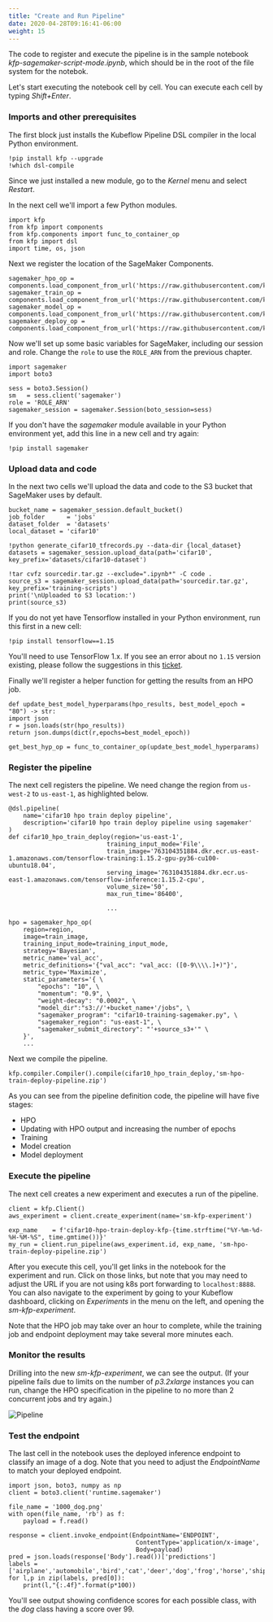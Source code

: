 ```yaml
---
title: "Create and Run Pipeline"
date: 2020-04-28T09:16:41-06:00
weight: 15
---
```


The code to register and execute the pipeline is in the sample notebook _kfp-sagemaker-script-mode.ipynb_, which should be in the root of the file system for the notebok.

Let's start executing the notebook cell by cell.  You can execute each cell by typing _Shift+Enter_.

### Imports and other prerequisites

The first block just installs the Kubeflow Pipeline DSL compiler in the local Python environment.  

    !pip install kfp --upgrade
    !which dsl-compile

Since we just installed a new module, go to the _Kernel_ menu and select _Restart_.

In the next cell we'll import a few Python modules.

    import kfp
    from kfp import components
    from kfp.components import func_to_container_op
    from kfp import dsl
    import time, os, json

Next we register the location of the SageMaker Components.

    sagemaker_hpo_op = components.load_component_from_url('https://raw.githubusercontent.com/kubeflow/pipelines/cb36f87b727df0578f4c1e3fe9c24a30bb59e5a2/components/aws/sagemaker/hyperparameter_tuning/component.yaml')
    sagemaker_train_op = components.load_component_from_url('https://raw.githubusercontent.com/kubeflow/pipelines/cb36f87b727df0578f4c1e3fe9c24a30bb59e5a2/components/aws/sagemaker/train/component.yaml')
    sagemaker_model_op = components.load_component_from_url('https://raw.githubusercontent.com/kubeflow/pipelines/cb36f87b727df0578f4c1e3fe9c24a30bb59e5a2/components/aws/sagemaker/model/component.yaml')
    sagemaker_deploy_op = components.load_component_from_url('https://raw.githubusercontent.com/kubeflow/pipelines/cb36f87b727df0578f4c1e3fe9c24a30bb59e5a2/components/aws/sagemaker/deploy/component.yaml')

Now we'll set up some basic variables for SageMaker, including our session and role.  Change the `role` to use the `ROLE_ARN` from the previous chapter.

    import sagemaker
    import boto3

    sess = boto3.Session()
    sm   = sess.client('sagemaker') 
    role = 'ROLE_ARN'
    sagemaker_session = sagemaker.Session(boto_session=sess)

If you don't have the _sagemaker_ module available in your Python environment yet, add this line in a new cell and try again:

    !pip install sagemaker

### Upload data and code

In the next two cells we'll upload the data and code to the S3 bucket that SageMaker uses by default.

    bucket_name = sagemaker_session.default_bucket()
    job_folder      = 'jobs'
    dataset_folder  = 'datasets'
    local_dataset = 'cifar10'

    !python generate_cifar10_tfrecords.py --data-dir {local_dataset}
    datasets = sagemaker_session.upload_data(path='cifar10', key_prefix='datasets/cifar10-dataset')

    !tar cvfz sourcedir.tar.gz --exclude=".ipynb*" -C code .
    source_s3 = sagemaker_session.upload_data(path='sourcedir.tar.gz', key_prefix='training-scripts')
    print('\nUploaded to S3 location:')
    print(source_s3)

If you do not yet have Tensorflow installed in your Python environment, run this first in a new cell:

    !pip install tensorflow==1.15

You'll need to use TensorFlow 1.x.  If you see an error about no `1.15` version existing, please follow the suggestions in this [ticket](https://github.com/tensorflow/tensorflow/issues/34302).

Finally we'll register a helper function for getting the results from an HPO job.

    def update_best_model_hyperparams(hpo_results, best_model_epoch = "80") -> str:
    import json
    r = json.loads(str(hpo_results))
    return json.dumps(dict(r,epochs=best_model_epoch))

    get_best_hyp_op = func_to_container_op(update_best_model_hyperparams)

### Register the pipeline

The next cell registers the pipeline.  We need change the region from `us-west-2` to `us-east-1`, as highlighted below.

    @dsl.pipeline(
        name='cifar10 hpo train deploy pipeline',
        description='cifar10 hpo train deploy pipeline using sagemaker'
    )
    def cifar10_hpo_train_deploy(region='us-east-1',
                               training_input_mode='File',
                               train_image='763104351884.dkr.ecr.us-east-1.amazonaws.com/tensorflow-training:1.15.2-gpu-py36-cu100-ubuntu18.04',
                               serving_image='763104351884.dkr.ecr.us-east-1.amazonaws.com/tensorflow-inference:1.15.2-cpu',
                               volume_size='50',
                               max_run_time='86400',

                               ...

    hpo = sagemaker_hpo_op(
        region=region,
        image=train_image,
        training_input_mode=training_input_mode,
        strategy='Bayesian',
        metric_name='val_acc',
        metric_definitions='{"val_acc": "val_acc: ([0-9\\\\.]+)"}',
        metric_type='Maximize',
        static_parameters='{ \
            "epochs": "10", \
            "momentum": "0.9", \
            "weight-decay": "0.0002", \
            "model_dir":"s3://'+bucket_name+'/jobs", \
            "sagemaker_program": "cifar10-training-sagemaker.py", \
            "sagemaker_region": "us-east-1", \
            "sagemaker_submit_directory": "'+source_s3+'" \
        }',
        ...

Next we compile the pipeline.

    kfp.compiler.Compiler().compile(cifar10_hpo_train_deploy,'sm-hpo-train-deploy-pipeline.zip')

As you can see from the pipeline definition code, the pipeline will have five stages:

* HPO
* Updating with HPO output and increasing the number of epochs
* Training
* Model creation
* Model deployment 

### Execute the pipeline

The next cell creates a new experiment and executes a run of the pipeline.

    client = kfp.Client()
    aws_experiment = client.create_experiment(name='sm-kfp-experiment')

    exp_name    = f'cifar10-hpo-train-deploy-kfp-{time.strftime("%Y-%m-%d-%H-%M-%S", time.gmtime())}'
    my_run = client.run_pipeline(aws_experiment.id, exp_name, 'sm-hpo-train-deploy-pipeline.zip')

After you execute this cell, you'll get links in the notebook for the experiment and run.  Click on those links, but note that you may need to adjust the URL if you are not using k8s port forwarding to `localhost:8888`.  You can also navigate to the experiment by going to your Kubeflow dashboard, clicking on _Experiments_ in the menu on the left, and opening the _sm-kfp-experiment_.

Note that the HPO job may take over an hour to complete, while the training job and endpoint deployment may take several more minutes each.

### Monitor the results

Drilling into the new _sm-kfp-experiment_, we can see the output.  (If your pipeline fails due to limits on the number of _p3.2xlarge_ instances you can run, change the HPO specification in the pipeline to no more than 2 concurrent jobs and try again.)

![Pipeline](/images/pipeline/script-pipeline.png)

### Test the endpoint

The last cell in the notebook uses the deployed inference endpoint to classify an image of a dog.  Note that you need to adjust the _EndpointName_ to match your deployed endpoint.

    import json, boto3, numpy as np
    client = boto3.client('runtime.sagemaker')

    file_name = '1000_dog.png'
    with open(file_name, 'rb') as f:
        payload = f.read()

    response = client.invoke_endpoint(EndpointName='ENDPOINT',
                                       ContentType='application/x-image', 
                                       Body=payload)
    pred = json.loads(response['Body'].read())['predictions']
    labels = ['airplane','automobile','bird','cat','deer','dog','frog','horse','ship','truck']
    for l,p in zip(labels, pred[0]):
        print(l,"{:.4f}".format(p*100))

You'll see output showing confidence scores for each possible class, with the _dog_ class having a score over 99.
